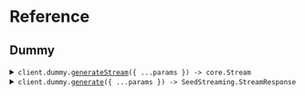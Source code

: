 # Reference
## Dummy
<details><summary><code>client.dummy.<a href="/src/api/resources/dummy/client/Client.ts">generateStream</a>({ ...params }) -> core.Stream<SeedStreaming.StreamResponse></code></summary>
<dl>
<dd>

#### 🔌 Usage

<dl>
<dd>

<dl>
<dd>

```typescript
await client.dummy.generateStream({
    numEvents: 1
});

```
</dd>
</dl>
</dd>
</dl>

#### ⚙️ Parameters

<dl>
<dd>

<dl>
<dd>

**request:** `SeedStreaming.GenerateStreamRequest` 
    
</dd>
</dl>

<dl>
<dd>

**requestOptions:** `Dummy.RequestOptions` 
    
</dd>
</dl>
</dd>
</dl>


</dd>
</dl>
</details>

<details><summary><code>client.dummy.<a href="/src/api/resources/dummy/client/Client.ts">generate</a>({ ...params }) -> SeedStreaming.StreamResponse</code></summary>
<dl>
<dd>

#### 🔌 Usage

<dl>
<dd>

<dl>
<dd>

```typescript
await client.dummy.generate({
    numEvents: 5
});

```
</dd>
</dl>
</dd>
</dl>

#### ⚙️ Parameters

<dl>
<dd>

<dl>
<dd>

**request:** `SeedStreaming.Generateequest` 
    
</dd>
</dl>

<dl>
<dd>

**requestOptions:** `Dummy.RequestOptions` 
    
</dd>
</dl>
</dd>
</dl>


</dd>
</dl>
</details>
